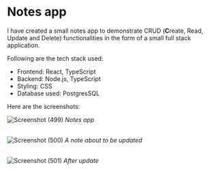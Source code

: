 <h1>Notes app</h1>

<p>I have created a small notes app to demonstrate CRUD (<b>C</b>reate, Read, Update and Delete) functionalities in the form of a small full stack application.</p>
<p>Following are the tech stack used:
<ul>
  <li>Frontend: React, TypeScript</li>
  <li>Backend: Node.js, TypeScript</li>
  <li>Styling: CSS</li>
  <li>Database used: PostgresSQL</li>
</ul></p>

<p>Here are the screenshots:</p>

![Screenshot (499)](https://github.com/user-attachments/assets/cc21880c-8a3c-4fd3-ab77-7db7a1f9af46)
*Notes app*<br /><br />

![Screenshot (500)](https://github.com/user-attachments/assets/84d4a60c-68ae-42a0-b8da-5b359c6863f0)
*A note about to be updated*<br /><br />

![Screenshot (501)](https://github.com/user-attachments/assets/18e47493-f959-4c18-a186-f917376987f0)
*After update*<br /><br />
